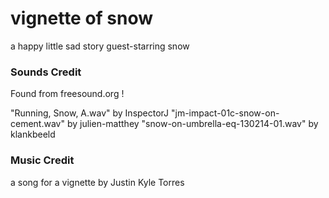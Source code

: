 # vignette of snow
a happy little sad story guest-starring snow

### Sounds Credit

Found from freesound.org !

"Running, Snow, A.wav" by InspectorJ
"jm-impact-01c-snow-on-cement.wav" by julien-matthey
 "snow-on-umbrella-eq-130214-01.wav" by klankbeeld

### Music Credit
a song for a vignette by Justin Kyle Torres
